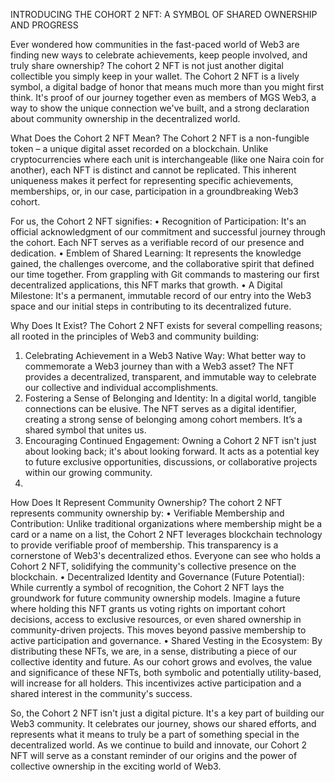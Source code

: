 INTRODUCING THE COHORT 2 NFT: A SYMBOL OF SHARED OWNERSHIP AND PROGRESS

Ever wondered how communities in the fast-paced world of Web3 are finding new ways to celebrate achievements, keep people involved, and truly share ownership? The cohort 2 NFT is not just another digital collectible you simply keep in your wallet. The Cohort 2 NFT is a lively symbol, a digital badge of honor that means much more than you might first think. It's proof of our journey together even as members of MGS Web3, a way to show the unique connection we've built, and a strong declaration about community ownership in the decentralized world.

What Does the Cohort 2 NFT Mean?
The Cohort 2 NFT is a non-fungible token – a unique digital asset recorded on a blockchain. Unlike cryptocurrencies where each unit is interchangeable (like one Naira coin for another), each NFT is distinct and cannot be replicated. This inherent uniqueness makes it perfect for representing specific achievements, memberships, or, in our case, participation in a groundbreaking Web3 cohort.

For us, the Cohort 2 NFT signifies:
•	Recognition of Participation: It's an official acknowledgment of our commitment and successful journey through the cohort. Each NFT serves as a verifiable record of our presence and dedication.
•	Emblem of Shared Learning: It represents the knowledge gained, the challenges overcome, and the collaborative spirit that defined our time together. From grappling with Git commands to mastering our first decentralized applications, this NFT marks that growth.
•	A Digital Milestone: It's a permanent, immutable record of our entry into the Web3 space and our initial steps in contributing to its decentralized future.

Why Does It Exist?
The Cohort 2 NFT exists for several compelling reasons; all rooted in the principles of Web3 and community building:
1.	Celebrating Achievement in a Web3 Native Way: What better way to commemorate a Web3 journey than with a Web3 asset? The NFT provides a decentralized, transparent, and immutable way to celebrate our collective and individual accomplishments.
2.	Fostering a Sense of Belonging and Identity: In a digital world, tangible connections can be elusive. The NFT serves as a digital identifier, creating a strong sense of belonging among cohort members. It’s a shared symbol that unites us.
3.	Encouraging Continued Engagement: Owning a Cohort 2 NFT isn't just about looking back; it's about looking forward. It acts as a potential key to future exclusive opportunities, discussions, or collaborative projects within our growing community.
4.	
How Does It Represent Community Ownership?
The cohort 2 NFT represents community ownership by:
•	Verifiable Membership and Contribution: Unlike traditional organizations where membership might be a card or a name on a list, the Cohort 2 NFT leverages blockchain technology to provide verifiable proof of membership. This transparency is a cornerstone of Web3's decentralized ethos. Everyone can see who holds a Cohort 2 NFT, solidifying the community's collective presence on the blockchain.
•	Decentralized Identity and Governance (Future Potential): While currently a symbol of recognition, the Cohort 2 NFT lays the groundwork for future community ownership models. Imagine a future where holding this NFT grants us voting rights on important cohort decisions, access to exclusive resources, or even shared ownership in community-driven projects. This moves beyond passive membership to active participation and governance.
•	Shared Vesting in the Ecosystem: By distributing these NFTs, we are, in a sense, distributing a piece of our collective identity and future. As our cohort grows and evolves, the value and significance of these NFTs, both symbolic and potentially utility-based, will increase for all holders. This incentivizes active participation and a shared interest in the community's success.

So, the Cohort 2 NFT isn't just a digital picture. It's a key part of building our Web3 community. It celebrates our journey, shows our shared efforts, and represents what it means to truly be a part of something special in the decentralized world. As we continue to build and innovate, our Cohort 2 NFT will serve as a constant reminder of our origins and the power of collective ownership in the exciting world of Web3.
